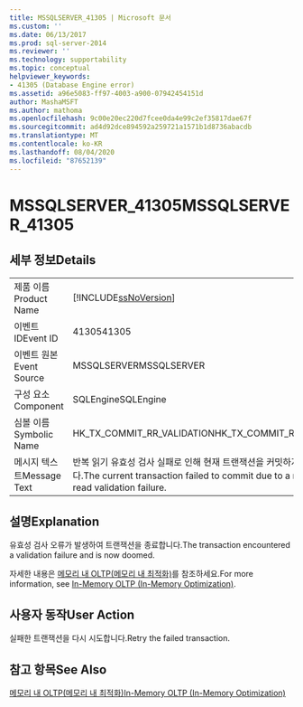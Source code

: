 ```yaml
---
title: MSSQLSERVER_41305 | Microsoft 문서
ms.custom: ''
ms.date: 06/13/2017
ms.prod: sql-server-2014
ms.reviewer: ''
ms.technology: supportability
ms.topic: conceptual
helpviewer_keywords:
- 41305 (Database Engine error)
ms.assetid: a96e5083-ff97-4003-a900-07942454151d
author: MashaMSFT
ms.author: mathoma
ms.openlocfilehash: 9c00e20ec220d7fcee0da4e99c2ef35817dae67f
ms.sourcegitcommit: ad4d92dce894592a259721a1571b1d8736abacdb
ms.translationtype: MT
ms.contentlocale: ko-KR
ms.lasthandoff: 08/04/2020
ms.locfileid: "87652139"
---
```

# <a name="mssqlserver_41305"></a><span data-ttu-id="81704-102">MSSQLSERVER_41305</span><span class="sxs-lookup"><span data-stu-id="81704-102">MSSQLSERVER_41305</span></span>
    
## <a name="details"></a><span data-ttu-id="81704-103">세부 정보</span><span class="sxs-lookup"><span data-stu-id="81704-103">Details</span></span>  
  
|||  
|-|-|  
|<span data-ttu-id="81704-104">제품 이름</span><span class="sxs-lookup"><span data-stu-id="81704-104">Product Name</span></span>|[!INCLUDE[ssNoVersion](../../includes/ssnoversion-md.md)]|  
|<span data-ttu-id="81704-105">이벤트 ID</span><span class="sxs-lookup"><span data-stu-id="81704-105">Event ID</span></span>|<span data-ttu-id="81704-106">41305</span><span class="sxs-lookup"><span data-stu-id="81704-106">41305</span></span>|  
|<span data-ttu-id="81704-107">이벤트 원본</span><span class="sxs-lookup"><span data-stu-id="81704-107">Event Source</span></span>|<span data-ttu-id="81704-108">MSSQLSERVER</span><span class="sxs-lookup"><span data-stu-id="81704-108">MSSQLSERVER</span></span>|  
|<span data-ttu-id="81704-109">구성 요소</span><span class="sxs-lookup"><span data-stu-id="81704-109">Component</span></span>|<span data-ttu-id="81704-110">SQLEngine</span><span class="sxs-lookup"><span data-stu-id="81704-110">SQLEngine</span></span>|  
|<span data-ttu-id="81704-111">심볼 이름</span><span class="sxs-lookup"><span data-stu-id="81704-111">Symbolic Name</span></span>|<span data-ttu-id="81704-112">HK_TX_COMMIT_RR_VALIDATION</span><span class="sxs-lookup"><span data-stu-id="81704-112">HK_TX_COMMIT_RR_VALIDATION</span></span>|  
|<span data-ttu-id="81704-113">메시지 텍스트</span><span class="sxs-lookup"><span data-stu-id="81704-113">Message Text</span></span>|<span data-ttu-id="81704-114">반복 읽기 유효성 검사 실패로 인해 현재 트랜잭션을 커밋하지 못했습니다.</span><span class="sxs-lookup"><span data-stu-id="81704-114">The current transaction failed to commit due to a repeatable read validation failure.</span></span>|  
  
## <a name="explanation"></a><span data-ttu-id="81704-115">설명</span><span class="sxs-lookup"><span data-stu-id="81704-115">Explanation</span></span>  
 <span data-ttu-id="81704-116">유효성 검사 오류가 발생하여 트랜잭션을 종료합니다.</span><span class="sxs-lookup"><span data-stu-id="81704-116">The transaction encountered a validation failure and is now doomed.</span></span>  
  
 <span data-ttu-id="81704-117">자세한 내용은 [메모리 내 OLTP&#40;메모리 내 최적화&#41;](../in-memory-oltp/in-memory-oltp-in-memory-optimization.md)를 참조하세요.</span><span class="sxs-lookup"><span data-stu-id="81704-117">For more information, see [In-Memory OLTP &#40;In-Memory Optimization&#41;](../in-memory-oltp/in-memory-oltp-in-memory-optimization.md).</span></span>  
  
## <a name="user-action"></a><span data-ttu-id="81704-118">사용자 동작</span><span class="sxs-lookup"><span data-stu-id="81704-118">User Action</span></span>  
 <span data-ttu-id="81704-119">실패한 트랜잭션을 다시 시도합니다.</span><span class="sxs-lookup"><span data-stu-id="81704-119">Retry the failed transaction.</span></span>  
  
## <a name="see-also"></a><span data-ttu-id="81704-120">참고 항목</span><span class="sxs-lookup"><span data-stu-id="81704-120">See Also</span></span>  
 [<span data-ttu-id="81704-121">메모리 내 OLTP&#40;메모리 내 최적화&#41;</span><span class="sxs-lookup"><span data-stu-id="81704-121">In-Memory OLTP &#40;In-Memory Optimization&#41;</span></span>](../in-memory-oltp/in-memory-oltp-in-memory-optimization.md)  
  
  
